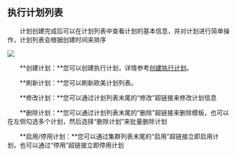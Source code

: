 ## 执行计划列表

　　计划创建完成后可以在计划列表中查看计划的基本信息，并对计划进行简单操作，计划列表会根据创建时间来排序

![](http://kmr-bj.ks3-cn-beijing.ksyun.com/doc_pic/zxjh4.png)



　　**创建计划：**您可以创建执行计划，详情参考[创建执行计划](chuang_jian_zhi_xing_ji_hua.md)。

　　**刷新计划：**您可以刷新欧美计划列表。
  
　　**修改计划：**您可以通过计划列表末尾的“修改”超链接来修改计划信息
  
　　**删除计划：**您可以通过计划列表末尾的“删除”超链接来删除模板，也可以在左侧勾选多个计划，然后选择“删除计划”来批量删除计划
  
　　**启用/停用计划：**您可以通过集群列表末尾的“启用”超链接立即启用计划，也可以通过“停用”超链接立即停用计划
  